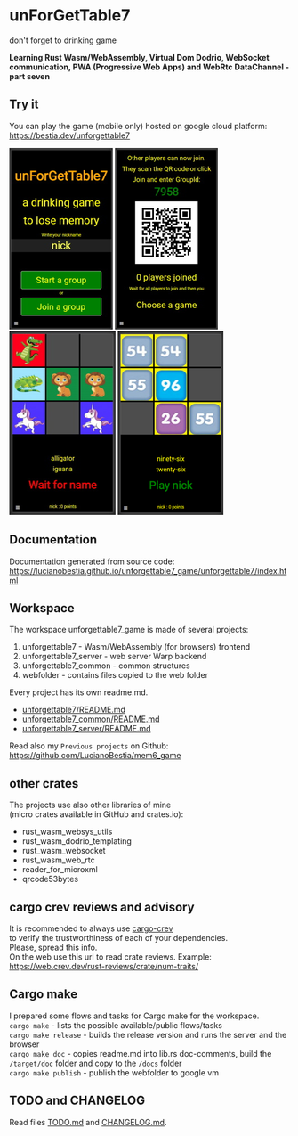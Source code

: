 # unForGetTable7

don't forget to drinking game  

**Learning Rust Wasm/WebAssembly, Virtual Dom Dodrio, WebSocket communication, PWA (Progressive Web Apps) and WebRtc DataChannel - part seven**  

## Try it

You can play the game (mobile only) hosted on google cloud platform:  
<https://bestia.dev/unforgettable7>  

![img_03](https://github.com/LucianoBestia/unforgettable7_game/raw/main/webfolder/unforgettable7/images/sample_03.jpg)
![img_04](https://github.com/LucianoBestia/unforgettable7_game/raw/main/webfolder/unforgettable7/images/sample_04.jpg)
![img_01](https://github.com/LucianoBestia/unforgettable7_game/raw/main/webfolder/unforgettable7/images/sample_01.jpg)
![img_02](https://github.com/LucianoBestia/unforgettable7_game/raw/main/webfolder/unforgettable7/images/sample_02.jpg)

## Documentation

Documentation generated from source code:  
<https://lucianobestia.github.io/unforgettable7_game/unforgettable7/index.html>  

## Workspace

The workspace unforgettable7_game is made of several projects:  

1. unforgettable7 - Wasm/WebAssembly (for browsers) frontend  
2. unforgettable7_server - web server Warp backend  
3. unforgettable7_common - common structures  
4. webfolder - contains files copied to the web folder

Every project has its own readme.md.  

- [unforgettable7/README.md](
https://github.com/LucianoBestia/unforgettable7_game/blob/main/unforgettable7/README.md)  
- [unforgettable7_common/README.md](https://github.com/LucianoBestia/unforgettable7_game/blob/main/unforgettable7_common/README.md)  
- [unforgettable7_server/README.md](https://github.com/LucianoBestia/unforgettable7_game/blob/main/unforgettable7_server/README.md)  
  
Read also my `Previous projects` on Github:  
<https://github.com/LucianoBestia/mem6_game>  

## other crates

The projects use also other libraries of mine  
(micro crates available in GitHub and crates.io):

- rust_wasm_websys_utils
- rust_wasm_dodrio_templating
- rust_wasm_websocket
- rust_wasm_web_rtc
- reader_for_microxml
- qrcode53bytes

## cargo crev reviews and advisory

It is recommended to always use [cargo-crev](https://github.com/crev-dev/cargo-crev)  
to verify the trustworthiness of each of your dependencies.  
Please, spread this info.  
On the web use this url to read crate reviews. Example:  
<https://web.crev.dev/rust-reviews/crate/num-traits/>  

## Cargo make

I prepared some flows and tasks for Cargo make for the workspace.  
`cargo make` - lists the possible available/public flows/tasks  
`cargo make release` - builds the release version and runs the server and the browser  
`cargo make doc` - copies readme.md into lib.rs doc-comments, build the `/target/doc` folder and copy to the `/docs` folder  
`cargo make publish` - publish the webfolder to google vm  

## TODO and CHANGELOG

Read files [TODO.md](https://github.com/LucianoBestia/unforgettable7_game/blob/main/TODO.md) and [CHANGELOG.md](https://github.com/LucianoBestia/unforgettable7_game/blob/main/CHANGELOG.md).  
